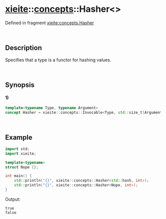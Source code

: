 # [xieite](../../xieite.md)\:\:[concepts](../../concepts.md)\:\:Hasher\<\>
Defined in fragment [xieite:concepts.Hasher](../../../src/concepts/hasher.cpp)

&nbsp;

## Description
Specifies that a type is a functor for hashing values.

&nbsp;

## Synopsis
#### 1)
```cpp
template<typename Type, typename Argument>
concept Hasher = xieite::concepts::Invocable<Type, std::size_t(Argument)>;
```

&nbsp;

## Example
```cpp
import std;
import xieite;

template<typename>
struct Nope {};

int main() {
    std::println("{}", xieite::concepts::Hasher<std::hash, int>);
    std::println("{}", xieite::concepts::Hasher<Nope, int>);
}
```
Output:
```
true
false
```
